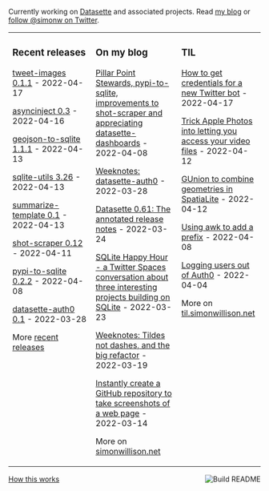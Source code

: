 Currently working on [Datasette](https://datasette.io/) and associated projects. Read [my blog](https://simonwillison.net/) or [follow @simonw on Twitter](https://twitter.com/simonw).

<table><tr><td valign="top" width="33%">

### Recent releases
<!-- recent_releases starts -->
[tweet-images 0.1.1](https://github.com/simonw/tweet-images/releases/tag/0.1.1) - 2022-04-17

[asyncinject 0.3](https://github.com/simonw/asyncinject/releases/tag/0.3) - 2022-04-16

[geojson-to-sqlite 1.1.1](https://github.com/simonw/geojson-to-sqlite/releases/tag/1.1.1) - 2022-04-13

[sqlite-utils 3.26](https://github.com/simonw/sqlite-utils/releases/tag/3.26) - 2022-04-13

[summarize-template 0.1](https://github.com/simonw/summarize-template/releases/tag/0.1) - 2022-04-13

[shot-scraper 0.12](https://github.com/simonw/shot-scraper/releases/tag/0.12) - 2022-04-11

[pypi-to-sqlite 0.2.2](https://github.com/simonw/pypi-to-sqlite/releases/tag/0.2.2) - 2022-04-08

[datasette-auth0 0.1](https://github.com/simonw/datasette-auth0/releases/tag/0.1) - 2022-03-28
<!-- recent_releases ends -->
More [recent releases](https://github.com/simonw/simonw/blob/main/releases.md)
</td><td valign="top" width="34%">

### On my blog
<!-- blog starts -->
[Pillar Point Stewards, pypi-to-sqlite, improvements to shot-scraper and appreciating datasette-dashboards](http://simonwillison.net/2022/Apr/8/weeknotes/) - 2022-04-08

[Weeknotes: datasette-auth0](http://simonwillison.net/2022/Mar/28/datasette-auth0/) - 2022-03-28

[Datasette 0.61: The annotated release notes](http://simonwillison.net/2022/Mar/24/datasette-061/) - 2022-03-24

[SQLite Happy Hour - a Twitter Spaces conversation about three interesting projects building on SQLite](http://simonwillison.net/2022/Mar/23/sqlite-happy-hour/) - 2022-03-23

[Weeknotes: Tildes not dashes, and the big refactor](http://simonwillison.net/2022/Mar/19/weeknotes/) - 2022-03-19

[Instantly create a GitHub repository to take screenshots of a web page](http://simonwillison.net/2022/Mar/14/shot-scraper-template/) - 2022-03-14
<!-- blog ends -->
More on [simonwillison.net](https://simonwillison.net/)
</td><td valign="top" width="33%">

### TIL
<!-- tils starts -->
[How to get credentials for a new Twitter bot](https://til.simonwillison.net/twitter/credentials-twitter-bot) - 2022-04-17

[Trick Apple Photos into letting you access your video files](https://til.simonwillison.net/macos/apple-photos-large-files) - 2022-04-12

[GUnion to combine geometries in SpatiaLite](https://til.simonwillison.net/spatialite/gunion-to-combine-geometries) - 2022-04-12

[Using awk to add a prefix](https://til.simonwillison.net/bash/use-awk-to-add-a-prefix) - 2022-04-08

[Logging users out of Auth0](https://til.simonwillison.net/auth0/auth0-logout) - 2022-04-04
<!-- tils ends -->
More on [til.simonwillison.net](https://til.simonwillison.net/)
</td></tr></table>

<a href="https://github.com/simonw/simonw/actions"><img src="https://github.com/simonw/simonw/workflows/Build%20README/badge.svg" align="right" alt="Build README"></a> <a href="https://simonwillison.net/2020/Jul/10/self-updating-profile-readme/">How this works</a>
